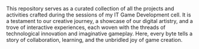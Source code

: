 This repository serves as a curated collection of all the projects and activities crafted during the sessions of my IT Game Development cell. It is a testament to our creative journey, a showcase of our digital artistry, and a trove of interactive experiences, each woven with the threads of technological innovation and imaginative gameplay. Here, every byte tells a story of collaboration, learning, and the unbridled joy of game creation.
